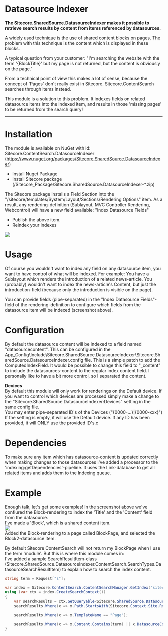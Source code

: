 # Datasource Indexer

<b>The Sitecore.SharedSource.DatasourceIndexer makes it possible to retrieve search results by content from items referenced by datasources.</b>

A widely used technique is the use of shared content blocks on pages.
The problem with this technique is the content which is displayed in these blocks.

A typical question from your customer: "I'm searching the website with the term '{BlockTitle}' but my page is not returned, but the content is obviously on the page."

From a technical point of view this makes a lot of sense, because the concept of 'Pages' don't really exist in Sitecore. Sitecore.ContentSearch searches through items instead.

This module is a solution to this problem.
It indexes fields on related datasource items into the indexed item, and results in those 'missing pages' to be returned from the search query!

<hr />

# Installation
The module is available on NuGet with id: Sitecore.ContentSearch.DatasourceIndexer (https://www.nuget.org/packages/Sitecore.SharedSource.DatasourceIndexer)
- Install Nuget Package
- Install Sitecore package (/Sitecore_Package/Sitecore.SharedSource.DatasourceIndexer-*.zip)

The Sitecore package installs a Field Section into the "/sitecore/templates/System/Layout/Sections/Rendering Options" item.
As a result, any rendering-definition (Sublayout, MVC Controller Rendering, Webcontrol) will have a new field available: "Index Datasource Fields"
- Publish the above item.
- Reindex your indexes

![](http://content.screencast.com/users/RMaas/folders/Jing/media/298ea2a1-7dee-47bd-890c-24708d9640e0/2015-10-02_1006.png)

# Usage
Of course you wouldn't want to index any field on any datasource item, you want to have control of what will be indexed.
For example: You have a Sublayout which renders the introduction of a related news-article. You (probably) wouldn't want to index the news-article's Content, but just the introduction-field (because only the introduction is visible on the page).

You can provide fields (pipe-separated) in the "Index Datasource Fields"-field of the rendering-definition to configure which fields from the datasource item will be indexed (screenshot above).

# Configuration
By default the datasource content will be indexed to a field named "datasourcecontent". This can be configured in the App_Config\Include\Sitecore.SharedSource.DatasourceIndexer\Sitecore.SharedSource.DatasourceIndexer.config file.
This is a simple patch to add the ComputedIndexField.
It would be possible to change this field to "_content" to include the datasources-content to the regular index content field. I personally like to have a bit more control, so I separated the content.

<b>Devices</b><br />
By default this module will only work for renderings on the Default device. If you want to control which devices are processed simply make a change to the "Sitecore.SharedSource.DatasourceIndexer:Devices" setting in the same config file.<br />You may enter pipe-separated ID's of the Devices ("{0000-...}|{0000-xxx}")<br />
If the setting is empty, it will use the Default device. If any ID has been provided, it will ONLY use the provided ID's.c

# Dependencies
To make sure any item which has datasource-content is updated correctly when making changes to those datasources I've added a processor to the 'indexing:getDependencies'-pipeline. It uses the Link-database to get all related items and adds them to the Indexing queue.

# Example
Enough talk, let's get some examples!
In the screenshot above we've confiured the Block-rendering to index the 'Title' and the 'Content' field from the datasource. <br />
I've made a 'Block', which is a shared content item.<br />
![](http://content.screencast.com/users/RMaas/folders/Jing/media/71de04ae-5ddd-429b-bfef-7681f9d62587/2015-10-02_1028.png)
<br />
Added the Block-rendering to a page called BlockPage, and selected the Block2-datasource item.

By default Sitecore ContentSearch will not return my BlockPage when I use the term 'module'. But this is where this module comes in:<br />
I've added a sample SearchResultItem-class (Sitecore.SharedSource.DatasourceIndexer.ContentSearch.SearchTypes.DatasourceSearchResultItem) to explain how to search the index content. <br />
``` c#
string term = Request["s"];

var index = Sitecore.ContentSearch.ContentSearchManager.GetIndex("sitecore_web_index");
using (var ctx = index.CreateSearchContext())
{
    var searchResults = ctx.GetQueryable<Sitecore.SharedSource.DatasourceIndexer.ContentSearch.SearchTypes.DatasourceSearchResultItem>();
    searchResults.Where(x => x.Path.StartsWith(Sitecore.Context.Site.RootPath));

    searchResults.Where(x => x.TemplateName == "Page");

    searchResults.Where(x => x.Content.Contains(term) || x.DatasourceContent.Contains(term));
}
```
